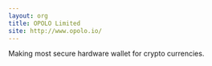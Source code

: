 ```yaml
---
layout: org
title: OPOLO Limited
site: http://www.opolo.io/
---
```

Making most secure hardware wallet for crypto currencies.
